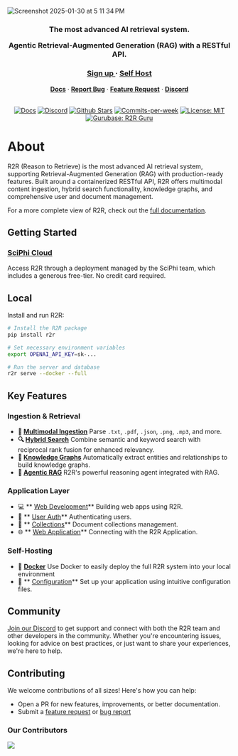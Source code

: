 ![Screenshot 2025-01-30 at 5 11 34 PM](https://github.com/user-attachments/assets/16d32b31-4c7d-4e84-be19-24574b33527b)




<h3 align="center">
The most advanced AI retrieval system.

Agentic Retrieval-Augmented Generation (RAG) with a RESTful API.
</h3>

<div align="center">
   <div>
      <h3>
         <a href="https://app.sciphi.ai">
            <strong>Sign up</strong>
         </a> ·
         <a href="https://r2r-docs.sciphi.ai/self-hosting/installation/overview">
            <strong>Self Host</strong>
      </h3>
   </div>
   <div>
      <a href="https://r2r-docs.sciphi.ai/"><strong>Docs</strong></a> ·
      <a href="https://github.com/SciPhi-AI/R2R/issues/new?assignees=&labels=&projects=&template=bug_report.md&title="><strong>Report Bug</strong></a> ·
      <a href="https://github.com/SciPhi-AI/R2R/issues/new?assignees=&labels=&projects=&template=feature_request.md&title="><strong>Feature Request</strong></a> ·
      <a href="https://discord.gg/p6KqD2kjtB"><strong>Discord</strong></a>
   </div>
   <br />
   <p align="center">
    <a href="https://r2r-docs.sciphi.ai"><img src="https://img.shields.io/badge/docs.sciphi.ai-3F16E4" alt="Docs"></a>
    <a href="https://discord.gg/p6KqD2kjtB"><img src="https://img.shields.io/discord/1120774652915105934?style=social&logo=discord" alt="Discord"></a>
    <a href="https://github.com/SciPhi-AI"><img src="https://img.shields.io/github/stars/SciPhi-AI/R2R" alt="Github Stars"></a>
    <a href="https://github.com/SciPhi-AI/R2R/pulse"><img src="https://img.shields.io/github/commit-activity/w/SciPhi-AI/R2R" alt="Commits-per-week"></a>
    <a href="https://opensource.org/licenses/MIT"><img src="https://img.shields.io/badge/License-MIT-purple.svg" alt="License: MIT"></a>
    <a href="https://gurubase.io/g/r2r"><img src="https://img.shields.io/badge/Gurubase-Ask%20R2R%20Guru-006BFF" alt="Gurubase: R2R Guru"></a>
  </p>
</div>

# About
R2R (Reason to Retrieve) is the most advanced AI retrieval system, supporting Retrieval-Augmented Generation (RAG) with production-ready features. Built around a containerized RESTful API, R2R offers multimodal content ingestion, hybrid search functionality, knowledge graphs, and comprehensive user and document management.

For a more complete view of R2R, check out the [full documentation](https://r2r-docs.sciphi.ai/).


## Getting Started

### [SciPhi Cloud](https://app.sciphi.ai)

Access R2R through a deployment managed by the SciPhi team, which includes a generous free-tier. No credit card required.

## Local

Install and run R2R:

```bash
# Install the R2R package
pip install r2r

# Set necessary environment variables
export OPENAI_API_KEY=sk-...

# Run the server and database
r2r serve --docker --full
```

## Key Features

### Ingestion & Retrieval

- **📁 [Multimodal Ingestion](https://r2r-docs.sciphi.ai/self-hosting/configuration/ingestion)**
  Parse `.txt`, `.pdf`, `.json`, `.png`, `.mp3`, and more.
- **🔍 [Hybrid Search](https://r2r-docs.sciphi.ai/documentation/search-and-rag)**
  Combine semantic and keyword search with reciprocal rank fusion for enhanced relevancy.
- **🔗 [Knowledge Graphs](https://r2r-docs.sciphi.ai/cookbooks/graphs)**
  Automatically extract entities and relationships to build knowledge graphs.
- **🤖 [Agentic RAG](https://r2r-docs.sciphi.ai/documentation/retrieval/rawr)**
  R2R's powerful reasoning agent integrated with RAG.


### Application Layer

- 💻 ** [Web Development](https://r2r-docs.sciphi.ai/cookbooks/web-dev)**
  Building web apps using R2R.
- 🔐 ** [User Auth](https://r2r-docs.sciphi.ai/documentation/user-auth)**
  Authenticating users.
- 📂 ** [Collections](https://r2r-docs.sciphi.ai/self-hosting/collections)**
  Document collections management.
- 🌐 ** [Web Application](https://r2r-docs.sciphi.ai/cookbooks/web-dev)**
  Connecting with the R2R Application.

### Self-Hosting

- 🐋 **[Docker](/self-hosting/installation/full/docker)**
  Use Docker to easily deploy the full R2R system into your local environment
- 🧩 ** [Configuration](https://r2r-docs.sciphi.ai/self-hosting/configuration/overview)**
  Set up your application using intuitive configuration files.




## Community

[Join our Discord](https://discord.gg/p6KqD2kjtB) to get support and connect with both the R2R team and other developers in the community. Whether you're encountering issues, looking for advice on best practices, or just want to share your experiences, we're here to help.

## Contributing

We welcome contributions of all sizes! Here's how you can help:

- Open a PR for new features, improvements, or better documentation.
- Submit a [feature request](https://github.com/SciPhi-AI/R2R/issues/new?assignees=&labels=&projects=&template=feature_request.md&title=) or [bug report](https://github.com/SciPhi-AI/R2R/issues/new?assignees=&labels=&projects=&template=bug_report.md&title=)

### Our Contributors
<a href="https://github.com/SciPhi-AI/R2R/graphs/contributors">
  <img src="https://contrib.rocks/image?repo=SciPhi-AI/R2R" />
</a>

